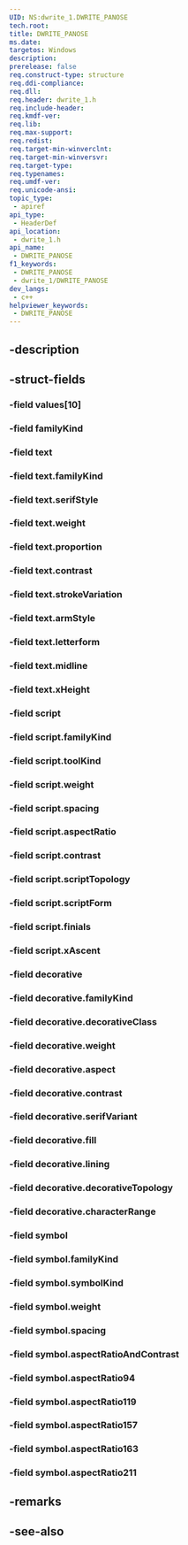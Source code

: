 ```yaml
---
UID: NS:dwrite_1.DWRITE_PANOSE
tech.root: 
title: DWRITE_PANOSE
ms.date: 
targetos: Windows
description: 
prerelease: false
req.construct-type: structure
req.ddi-compliance: 
req.dll: 
req.header: dwrite_1.h
req.include-header: 
req.kmdf-ver: 
req.lib: 
req.max-support: 
req.redist: 
req.target-min-winverclnt: 
req.target-min-winversvr: 
req.target-type: 
req.typenames: 
req.umdf-ver: 
req.unicode-ansi: 
topic_type:
 - apiref
api_type:
 - HeaderDef
api_location:
 - dwrite_1.h
api_name:
 - DWRITE_PANOSE
f1_keywords:
 - DWRITE_PANOSE
 - dwrite_1/DWRITE_PANOSE
dev_langs:
 - c++
helpviewer_keywords:
 - DWRITE_PANOSE
---
```


## -description

## -struct-fields

### -field values[10]

### -field familyKind

### -field text

### -field text.familyKind

### -field text.serifStyle

### -field text.weight

### -field text.proportion

### -field text.contrast

### -field text.strokeVariation

### -field text.armStyle

### -field text.letterform

### -field text.midline

### -field text.xHeight

### -field script

### -field script.familyKind

### -field script.toolKind

### -field script.weight

### -field script.spacing

### -field script.aspectRatio

### -field script.contrast

### -field script.scriptTopology

### -field script.scriptForm

### -field script.finials

### -field script.xAscent

### -field decorative

### -field decorative.familyKind

### -field decorative.decorativeClass

### -field decorative.weight

### -field decorative.aspect

### -field decorative.contrast

### -field decorative.serifVariant

### -field decorative.fill

### -field decorative.lining

### -field decorative.decorativeTopology

### -field decorative.characterRange

### -field symbol

### -field symbol.familyKind

### -field symbol.symbolKind

### -field symbol.weight

### -field symbol.spacing

### -field symbol.aspectRatioAndContrast

### -field symbol.aspectRatio94

### -field symbol.aspectRatio119

### -field symbol.aspectRatio157

### -field symbol.aspectRatio163

### -field symbol.aspectRatio211

## -remarks

## -see-also

